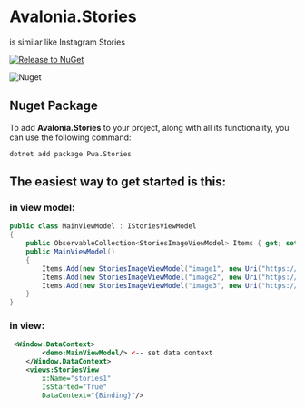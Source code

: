 # Avalonia.Stories

is similar like Instagram Stories

[![Release to NuGet](https://github.com/vzolotov/Avalonia.Stories/actions/workflows/release.yml/badge.svg?branch=main)](https://github.com/vzolotov/Avalonia.Stories/actions/workflows/release.yml)

![Nuget](https://img.shields.io/nuget/dt/Pwa.Stories?label=Downloads&style=flat-square)
## Nuget Package

To add __Avalonia.Stories__ to your project, along with all its functionality, you can use the following command:

```
dotnet add package Pwa.Stories
```
## The easiest way to get started is this:
### in view model:
```cs
public class MainViewModel : IStoriesViewModel
{
    public ObservableCollection<StoriesImageViewModel> Items { get; set; } = new();
    public MainViewModel()
    {
        Items.Add(new StoriesImageViewModel("image1", new Uri("https://user-images.githubusercontent.com/4672627/152126443-932966cf-57e7-4e77-9be6-62463a66b9f8.png")));
        Items.Add(new StoriesImageViewModel("image2", new Uri("https://github.com/AvaloniaUI/avaloniaui.net/blob/master/assets/showcase/GritGene.png?raw=true")));
        Items.Add(new StoriesImageViewModel("image3", new Uri("https://github.com/AvaloniaUI/avaloniaui.net/blob/master/assets/showcase/GritGene.png?raw=true")));
    }
} 
```

### in view:

```xml
 <Window.DataContext>
        <demo:MainViewModel/> <-- set data context
    </Window.DataContext>
    <views:StoriesView
        x:Name="stories1" 
        IsStarted="True"
        DataContext="{Binding}"/>
```
